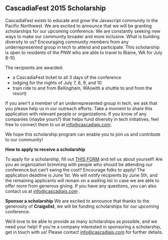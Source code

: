 CascadiaFest 2015 Scholarship
-----------------------------

CascadiaFest exists to educate and grow the Javascript community in the Pacific Northwest. We are excited to announce that we will be granting scholarships for our upcoming conference. We are constantly seeking new ways to make our community broader and more inclusive. What is building diversity to us? Encouraging community members from any underrepresented group in tech to attend and participate. This scholarship is open to residents of the PNW who are able to travel to Blaine, WA for July 8-10.

The recipients are awarded:
- a CascadiaFest ticket to all 3 days of the conference
- lodging for the nights of July 7, 8, 9, and 10
- train ride to and from Bellingham, WA(with a shuttle to and from the resort)

If you aren't a member of an underrepresented group in tech, we ask that you please help us in our outreach efforts. Take a moment to share this application with relevant people or organizations. If you know of any companies (maybe yours?) that helps fund diversity in tech initiatives, feel free to connect them to us at info@cascadiajs.com.

We hope this scholarship program can enable you to join us and contribute to our community!

**How to apply to receive a scholarship**

To apply for a scholarship, fill out [THIS FORM](https://docs.google.com/forms/d/1wwG2vPEfPQR-OGoU1dfsIrz9Y05186BOW41SxbgzG-U/viewform?usp=send_form) and tell us about yourself! Are you an organization brimming with people who should be attending our conference but can’t swing the cost? Encourage folks to apply! The application deadline is June 1st. We will notify recipients by June 5th, and the remaining applicants will remain on a waiting list in case we are able to offer more from generous giving. If you have any questions, you can also contact us at info@cascadiajs.com .

**Sponsor a scholarship**
We are excited to announce that thanks to the generosity of **Craigslist**, we will be funding scholarships for our upcoming conference.

We’d love to be able to provide as many scholarships as possible, and we need your help! If you’re a company interested in sponsoring a scholarship, get in touch with us! Please contact info@cascadiajs.com for further details.

